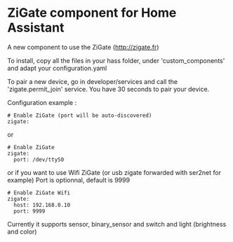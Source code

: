 # ZiGate component for Home Assistant
A new component to use the ZiGate (http://zigate.fr)

To install, copy all the files in your hass folder, under 'custom\_components' and adapt your configuration.yaml

To pair a new device, go in developer/services and call the 'zigate.permit\_join' service.
You have 30 seconds to pair your device.


Configuration example :

```
# Enable ZiGate (port will be auto-discovered)
zigate:

```
or

```
# Enable ZiGate
zigate:
  port: /dev/ttyS0

```

or
if you want to use Wifi ZiGate (or usb zigate forwarded with ser2net for example)
Port is optionnal, default is 9999 

```
# Enable ZiGate Wifi
zigate:
  host: 192.168.0.10
  port: 9999

```

Currently it supports sensor, binary_sensor and switch and light (brightness and color)
